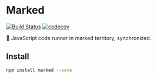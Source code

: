 # Marked

[![Build Status](https://travis-ci.org/SudoDotDog/Marked.svg?branch=master)](https://travis-ci.org/SudoDotDog/Marked)
[![codecov](https://codecov.io/gh/SudoDotDog/Marked/branch/master/graph/badge.svg)](https://codecov.io/gh/SudoDotDog/Marked)

:tennis: JavaScript code runner in marked territory, synchronized.

## Install

```bash
npm install marked --save
```
